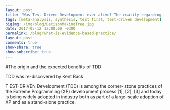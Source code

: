 ```yaml
---
layout: post
title: "Was Test-Driven Development ever alive? The reality regarding its impacts on the productivity and quality"
tags: [meta-analysis, synthesis, test first, test-driven development]
bigimg: /img/blog/DecisonMakingTree.jpg
date: 2017-05-12 12:00:00 -0300
permalink: /blog/what-is-evidence-based-practice/
layout: post
comments: true
show-share: true
show-subscribe: true
---
```


#The origin and the expected benefits of TDD

TDD was re-discovered by Kent Back 



T EST-DRIVEN Development (TDD) is among the corner-
stone practices of the Extreme Programming (XP)
development process [1], [2], [3] and today is being widely
adopted in industry both as part of a large-scale adoption of
XP and as a stand-alone practice.


